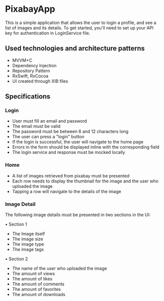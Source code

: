 # PixabayApp
 
This is a simple application that allows the user to login a profile, and see a list of images and its details. 
To get started, you'll need to set up your API key for authentication in LoginService file.

## Used technologies and architecture patterns

- MVVM+C
- Dependency Injection
- Repository Pattern
- RxSwift, RxCocoa
- UI created through XIB files

## Specifications

### Login

- User must fill an email and password
- The email must be valid
- The password must be between 6 and 12 characters long
- The user can press a "login" button
- If the login is successful, the user will navigate to the home page
- Errors in the form should be displayed inline with the corresponding field
- The login service and response must be mocked locally

### Home

- A list of images retrieved from pixabay must be presented
- Each row needs to display the thumbnail for the image and the user who uploaded the image
- Tapping a row will navigate to the details of the image

### Image Detail

The following image details must be presented in two sections in the UI:

• Section 1

- The Image itself
- The image size
- The image type
- The image tags

• Section 2

- The name of the user who uploaded the image
- The amount of views
- The amount of likes
- The amount of comments
- The amount of favorites
- The amount of downloads

